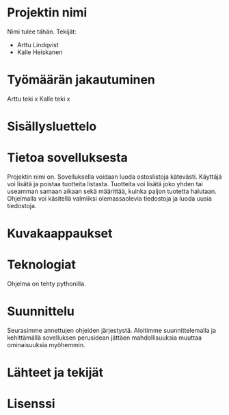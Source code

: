 
# Projektin nimi

Nimi tulee tähän. 
Tekijät: 
- Arttu Lindqvist
- Kalle Heiskanen

# Työmäärän jakautuminen
Arttu teki x
Kalle teki x

# Sisällysluettelo

# Tietoa sovelluksesta
Projektin nimi on. Sovelluksella voidaan luoda ostoslistoja kätevästi. Käyttäjä voi lisätä ja poistaa tuotteita listasta. Tuotteita voi lisätä joko yhden tai useamman samaan aikaan sekä määrittää, kuinka paljon tuotetta halutaan. Ohjelmalla voi käsitellä valmiiksi olemassaolevia tiedostoja ja luoda uusia tiedostoja. 

# Kuvakaappaukset

# Teknologiat
Ohjelma on tehty pythonilla.

# Suunnittelu
Seurasimme annettujen ohjeiden järjestystä. Aloitimme suunnittelemalla ja kehittämällä sovelluksen perusidean jättäen mahdollisuuksia muuttaa ominaisuuksia myöhemmin.

# Lähteet ja tekijät

# Lisenssi
